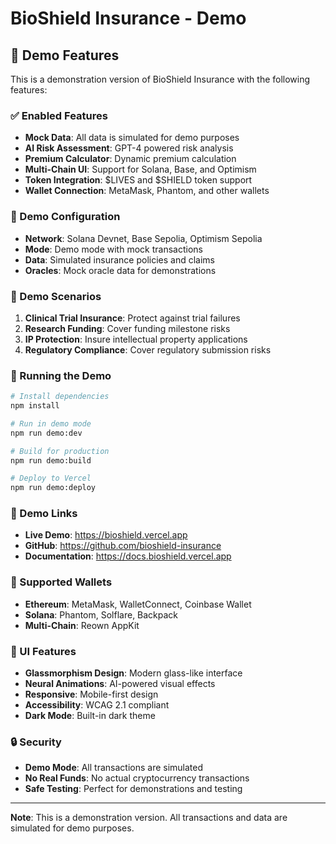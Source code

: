 # BioShield Insurance - Demo

## 🚀 Demo Features

This is a demonstration version of BioShield Insurance with the following features:

### ✅ Enabled Features
- **Mock Data**: All data is simulated for demo purposes
- **AI Risk Assessment**: GPT-4 powered risk analysis
- **Premium Calculator**: Dynamic premium calculation
- **Multi-Chain UI**: Support for Solana, Base, and Optimism
- **Token Integration**: $LIVES and $SHIELD token support
- **Wallet Connection**: MetaMask, Phantom, and other wallets

### 🔧 Demo Configuration
- **Network**: Solana Devnet, Base Sepolia, Optimism Sepolia
- **Mode**: Demo mode with mock transactions
- **Data**: Simulated insurance policies and claims
- **Oracles**: Mock oracle data for demonstrations

### 🎯 Demo Scenarios
1. **Clinical Trial Insurance**: Protect against trial failures
2. **Research Funding**: Cover funding milestone risks
3. **IP Protection**: Insure intellectual property applications
4. **Regulatory Compliance**: Cover regulatory submission risks

### 🚀 Running the Demo

```bash
# Install dependencies
npm install

# Run in demo mode
npm run demo:dev

# Build for production
npm run demo:build

# Deploy to Vercel
npm run demo:deploy
```

### 🔗 Demo Links
- **Live Demo**: https://bioshield.vercel.app
- **GitHub**: https://github.com/bioshield-insurance
- **Documentation**: https://docs.bioshield.vercel.app

### 📱 Supported Wallets
- **Ethereum**: MetaMask, WalletConnect, Coinbase Wallet
- **Solana**: Phantom, Solflare, Backpack
- **Multi-Chain**: Reown AppKit

### 🎨 UI Features
- **Glassmorphism Design**: Modern glass-like interface
- **Neural Animations**: AI-powered visual effects
- **Responsive**: Mobile-first design
- **Accessibility**: WCAG 2.1 compliant
- **Dark Mode**: Built-in dark theme

### 🔒 Security
- **Demo Mode**: All transactions are simulated
- **No Real Funds**: No actual cryptocurrency transactions
- **Safe Testing**: Perfect for demonstrations and testing

---

**Note**: This is a demonstration version. All transactions and data are simulated for demo purposes.
